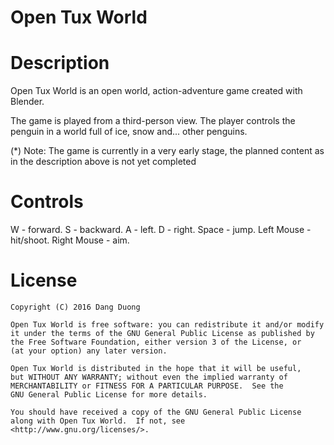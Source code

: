 # Open Tux World

# Description

Open Tux World is an open world, action-adventure game created with Blender.

The game is played from a third-person view. The player controls the penguin in a world full of ice, snow and... other penguins.

(*) Note: The game is currently in a very early stage, the planned content as in the description above is not yet completed 

# Controls

W - forward.
S - backward.
A - left.
D - right.
Space - jump.
Left Mouse - hit/shoot.
Right Mouse - aim.

# License

    Copyright (C) 2016 Dang Duong

    Open Tux World is free software: you can redistribute it and/or modify
    it under the terms of the GNU General Public License as published by
    the Free Software Foundation, either version 3 of the License, or
    (at your option) any later version.

    Open Tux World is distributed in the hope that it will be useful,
    but WITHOUT ANY WARRANTY; without even the implied warranty of
    MERCHANTABILITY or FITNESS FOR A PARTICULAR PURPOSE.  See the
    GNU General Public License for more details.

    You should have received a copy of the GNU General Public License
    along with Open Tux World.  If not, see <http://www.gnu.org/licenses/>.


